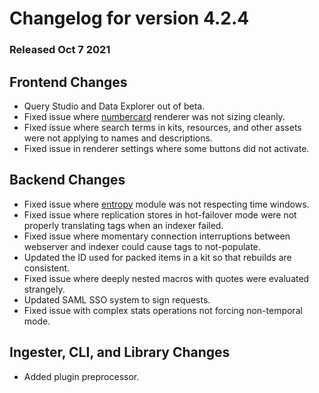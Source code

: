 # Changelog for version 4.2.4

### Released Oct 7 2021

## Frontend Changes
* Query Studio and Data Explorer out of beta.
* Fixed issue where [numbercard](/search/gauge/gauge) renderer was not sizing cleanly.
* Fixed issue where search terms in kits, resources, and other assets were not applying to names and descriptions.
* Fixed issue in renderer settings where some buttons did not activate.


## Backend Changes
* Fixed issue where [entropy](/search/entropy/entropy) module was not respecting time windows.
* Fixed issue where replication stores in hot-failover mode were not properly translating tags when an indexer failed.
* Fixed issue where momentary connection interruptions between webserver and indexer could cause tags to not-populate.
* Updated the ID used for packed items in a kit so that rebuilds are consistent.
* Fixed issue where deeply nested macros with quotes were evaluated strangely.
* Updated SAML SSO system to sign requests.
* Fixed issue with complex stats operations not forcing non-temporal mode.

## Ingester, CLI, and Library Changes
* Added plugin preprocessor.

